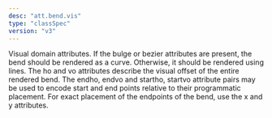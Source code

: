 ```yaml
---
desc: "att.bend.vis"
type: "classSpec"
version: "v3"
---
```


Visual domain attributes. If the bulge or bezier attributes are present, the bend
should
be rendered as a curve. Otherwise, it should be rendered using lines. The ho and vo
attributes describe the visual offset of the entire rendered bend. The endho, endvo
and
startho, startvo attribute pairs may be used to encode start and end points relative
to
their programmatic placement. For exact placement of the endpoints of the bend, use
the x
and y attributes.
